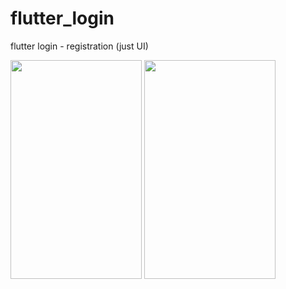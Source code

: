# flutter_login

flutter login - registration (just UI)

<img src="https://user-images.githubusercontent.com/69227102/89712309-397f2600-d9ba-11ea-8a54-79c55bb9f173.jpg" width="210" height="350">        <img src="https://user-images.githubusercontent.com/69227102/89712510-7861ab80-d9bb-11ea-8c09-1223ff56c0e5.jpg" width="210" height="350">
